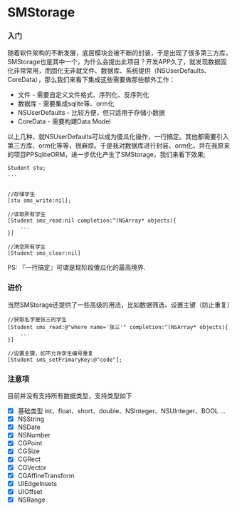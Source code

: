 # SMStorage

### 入门
随着软件架构的不断发展，底层模块会被不断的封装，于是出现了很多第三方库，SMStorage也是其中一个，为什么会提出此项目？开发APP久了，就发现数据固化非常常用，而固化无非就文件、数据库、系统提供（NSUserDefaults、CoreData），那么我们来看下集成这些需要做那些额外工作：

* 文件 - 需要自定义文件格式、序列化、反序列化
* 数据库 - 需要集成sqlite等、orm化
* NSUserDefaults - 比较方便，但只适用于存储小数据
* CoreData - 需要构建Data Model

以上几种，就NSUserDefaults可以成为傻瓜化操作，一行搞定。其他都需要引入第三方库、orm化等等，很麻烦。于是我对数据库进行封装、orm化，并在我原来的项目PPSqliteORM，进一步优化产生了SMStorage，我们来看下效果;

```
Student stu;
...


//存储学生
[stu sms_write:nil];

//读取所有学生
[Student sms_read:nil completion:^(NSArray* objects){
	...
}]

//清空所有学生
[Student sms_clear:nil]

```
PS: 『一行搞定』可谓是现阶段傻瓜化的最高境界.


### 进价

当然SMStorage还提供了一些高级的用法，比如数据筛选、设置主键（防止重复）

```
//获取名字是张三的学生
[Student sms_read:@"where name='张三'" completion:^(NSArray* objects){
	...
}]

//设置主键，如不允许学生编号重复
[Student sms_setPrimaryKey:@"code"];
```

### 注意项
目前并没有支持所有数据类型，支持类型如下

- [x] 基础类型 int、float、short、double、NSInteger、NSUInteger、BOOL ...
- [x] NSString
- [x] NSDate
- [x] NSNumber
- [x] CGPoint
- [x] CGSize
- [x] CGRect
- [x] CGVector
- [x] CGAffineTransform
- [x] UIEdgeInsets
- [x] UIOffset
- [x] NSRange
